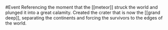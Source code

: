 #Event
Referencing the moment that the [[meteor]] struck the world and plunged it into a great calamity.
Created the crater that is now the [[grand deep]], separating the continents and forcing the survivors to the edges of the world.